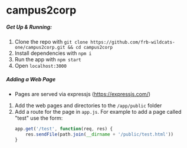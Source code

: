 # campus2corp
##### Get Up & Running:
1. Clone the repo with `git clone https://github.com/frb-wildcats-one/campus2corp.git && cd campus2corp`
2. Install dependencies with `npm i`
3. Run the app with `npm start`
4. Open `localhost:3000`

##### Adding a Web Page
- Pages are served via expressjs (https://expressjs.com/)
1. Add the web pages and directories to the `/app/public` folder
2. Add a route for the page in `app.js`. For example to add a page called "test" use the form:
    ``` javascript
    app.get('/test', function(req, res) {
        res.sendFile(path.join(__dirname + '/public/test.html'))  
    }
    ```
